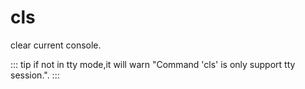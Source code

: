 # cls

clear current console.

::: tip
if not in tty mode,it will warn "Command 'cls' is only support tty session.".
:::
